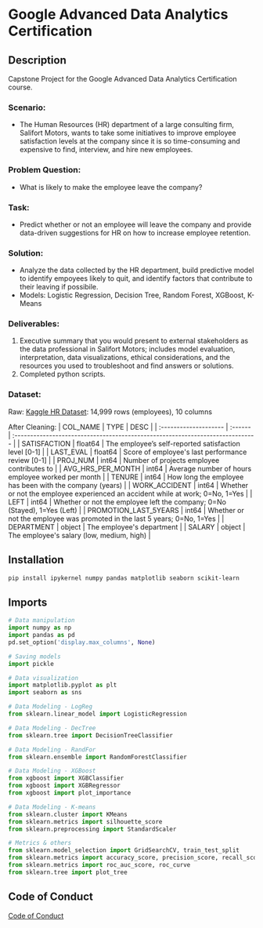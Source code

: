 # Google Advanced Data Analytics Certification

## Description

Capstone Project for the Google Advanced Data Analytics Certification course.

### Scenario:

* The Human Resources (HR) department of a large consulting firm, Salifort Motors, wants to take some initiatives to improve employee satisfaction levels at the company since it is so time-consuming and expensive to find, interview, and hire new employees.

### Problem Question:

* What is likely to make the employee leave the company?

### Task:

* Predict whether or not an employee will leave the company and provide data-driven suggestions for HR on how to increase employee retention.

### Solution:

* Analyze the data collected by the HR department, build predictive model to identify empoyees likely to quit, and identify factors that contribute to their leaving if possibile.
* Models: Logistic Regression, Decision Tree, Random Forest, XGBoost, K-Means

### Deliverables:

1. Executive summary that you would present to external stakeholders as the data professional in Salifort Motors; includes model evaluation, interpretation, data visualizations, ethical considerations, and the resources you used to troubleshoot and find answers or solutions.
2. Completed python scripts.

### Dataset:

Raw: [Kaggle HR Dataset](https://www.kaggle.com/datasets/mfaisalqureshi/hr-analytics-and-job-prediction): 14,999 rows (employees), 10 columns

After Cleaning:
| COL_NAME              | TYPE    | DESC                                                                           |
| :-------------------- | :------ | :----------------------------------------------------------------------------- |
| SATISFACTION          | float64 | The employee’s self-reported satisfaction level [0-1]                         |
| LAST_EVAL             | float64 | Score of employee's last performance review [0-1]                              |
| PROJ_NUM              | int64   | Number of projects employee contributes to                                     |
| AVG_HRS_PER_MONTH     | int64   | Average number of hours employee worked per month                              |
| TENURE                | int64   | How long the employee has been with the company (years)                        |
| WORK_ACCIDENT         | int64   | Whether or not the employee experienced an accident while at work; 0=No, 1=Yes |
| LEFT                  | int64   | Whether or not the employee left the company; 0=No (Stayed), 1=Yes (Left)      |
| PROMOTION_LAST_5YEARS | int64   | Whether or not the employee was promoted in the last 5 years; 0=No, 1=Yes     |
| DEPARTMENT            | object  | The employee's department                                                      |
| SALARY                | object  | The employee's salary (low, medium, high)                                     |

## Installation

```bash
pip install ipykernel numpy pandas matplotlib seaborn scikit-learn
```

## Imports

```python
# Data manipulation
import numpy as np
import pandas as pd
pd.set_option('display.max_columns', None)

# Saving models
import pickle

# Data visualization
import matplotlib.pyplot as plt
import seaborn as sns

# Data Modeling - LogReg
from sklearn.linear_model import LogisticRegression

# Data Modeling - DecTree
from sklearn.tree import DecisionTreeClassifier

# Data Modeling - RandFor
from sklearn.ensemble import RandomForestClassifier

# Data Modeling - XGBoost
from xgboost import XGBClassifier
from xgboost import XGBRegressor
from xgboost import plot_importance

# Data Modeling - K-means
from sklearn.cluster import KMeans
from sklearn.metrics import silhouette_score
from sklearn.preprocessing import StandardScaler

# Metrics & others
from sklearn.model_selection import GridSearchCV, train_test_split
from sklearn.metrics import accuracy_score, precision_score, recall_score,f1_score, confusion_matrix, ConfusionMatrixDisplay, classification_report
from sklearn.metrics import roc_auc_score, roc_curve
from sklearn.tree import plot_tree
```

## Code of Conduct

[Code of Conduct](https://www.python.org/psf/conduct/)
